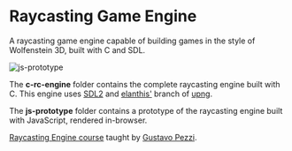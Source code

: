 # Raycasting Game Engine

A raycasting game engine capable of building games in the style of Wolfenstein 3D, built with C and SDL.

![js-prototype](https://github.com/Nico-Posateri/c-and-js-raycast-engine/assets/141705409/f522b7d8-7144-4a0b-a7fa-3bf18a38a31e)

The **c-rc-engine** folder contains the complete raycasting engine built with C. This engine uses [SDL2](https://github.com/libsdl-org/SDL/releases/tag/release-2.28.5) and [elanthis'](https://github.com/elanthis) branch of [upng](https://github.com/elanthis/upng).

The **js-prototype** folder contains a prototype of the raycasting engine built with JavaScript, rendered in-browser.

[Raycasting Engine course](https://pikuma.com/courses/raycasting-engine-tutorial-algorithm-javascript) taught by [Gustavo Pezzi](https://github.com/gustavopezzi).
